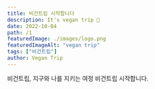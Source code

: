 ```yaml
---
title: 비건트립 시작합니다
description: It's vegan trip 🚌
date: 2022-10-04
path: /1
featuredImage: ./images/logo.png
featuredImageAlt: "vegan trip"
tags: ["비건트립"]
author: Vegan Trip
---
```


비건트립, 지구와 나를 지키는 여정 비건트립 시작합니다.
